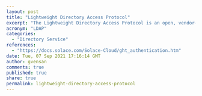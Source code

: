 ```yaml
---
layout: post
title: "Lightweight Directory Access Protocol"
excerpt: "The Lightweight Directory Access Protocol is an open, vendor-neutral, industry standard application protocol for accessing and maintaining distributed directory information services over an Internet Protocol network."
acronym: "LDAP"
categories:
  - "Directory Service"
references:
  - "https://docs.solace.com/Solace-Cloud/ght_authentication.htm"
date: Tue, 07 Sep 2021 17:16:14 GMT
author: gvensan
comments: true
published: true
share: true
permalink: lightweight-directory-access-protocol
---
```

